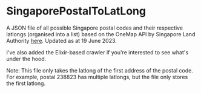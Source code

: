 # SingaporePostalToLatLong
A JSON file of all possible Singapore postal codes and their respective latlongs (organised into a list) based on the OneMap API by Singapore Land Authority [here](https://developers.onemap.sg/commonapi/search?searchVal=238823&returnGeom=Y&getAddrDetails=Y&pageNum=1). Updated as at 19 June 2023.

I've also added the Elixir-based crawler if you're interested to see what's under the hood. 

Note: This file only takes the latlong of the first address of the postal code. For example, postal 238823 has multiple latlongs, but the file only stores the first latlong.
